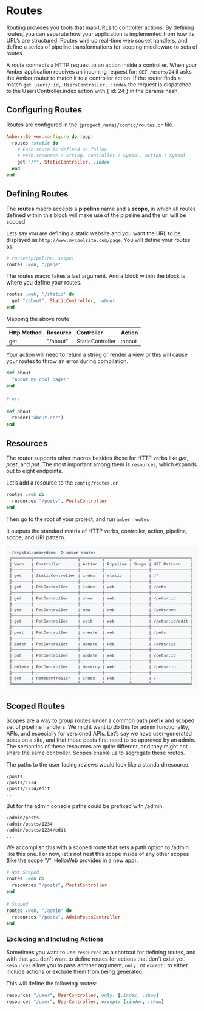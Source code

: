 # Routes

Routing provides you tools that map URLs to controller actions. By defining routes, you can separate how your application is implemented from how its URL’s are structured. Routes wire up real-time web socket handlers, and define a series of pipeline transformations for scoping middleware to sets of routes.

A route connects a HTTP request to an action inside a controller. When your Amber application receives an incoming request for: `GET /users/24` it asks the Amber router to match it to a controller action. If the router finds a match `get users/:id, UsersController, :index` the request is dispatched to the UsersController.index action with { id: 24 } in the params hash.

## Configuring Routes

Routes are configured in the `{project_name}/config/routes.cr` file.

```ruby
Amber::Server.configure do |app|
  routes :static do
    # Each route is defined as follow
    # verb resource : String, controller : Symbol, action : Symbol
    get "/*", StaticController, :index
  end
end
```

## Defining Routes

The **routes** macro accepts a **pipeline** name and a **scope**, in which all routes defined within this block will make use of the pipeline and the url will be scoped.

Lets say you are defining a static website and you want the URL to be displayed as `http://www.mycoolsite.com/page`. You will define your routes as:

```ruby
# routes(pipeline, scope)
routes :web, "/page"
```

The routes macro takes a last argument. And a block within the block is where you define your routes.

```ruby
routes :web, '/static' do
  get "/about", StaticController, :about
end
```

Mapping the above route

| Http Method | Resource | Controller | Action |
| :--- | :--- | :--- | :--- |
| get | "/about" | StaticController | :about |

Your action will need to return a string or render a view or this will cause your routes to throw an error during compilation.

```ruby
def about
  "About my cool page!"
end

# or:

def about
  render("about.ecr")
end
```

## Resources

The router supports other macros besides those for HTTP verbs like _get_, _post_, and _put_. The most important among them is `resources`, which expands out to eight endpoints.

Let’s add a resource to the `config/routes.cr`

```ruby
routes :web do
  resources "/posts", PostsController
end
```

Then go to the root of your project, and run `amber routes`

It outputs the standard matrix of HTTP verbs, controller, action, pipeline, scope, and URI pattern.

![Amber Routes Matrix Example](../../.gitbook/assets/screenshot_20180515_150328.png)

## Scoped Routes

Scopes are a way to group routes under a common path prefix and scoped set of pipeline handlers. We might want to do this for admin functionality, APIs, and especially for versioned APIs. Let’s say we have user-generated posts on a site, and that those posts first need to be approved by an admin. The semantics of these resources are quite different, and they might not share the same controller. Scopes enable us to segregate these routes.

The paths to the user facing reviews would look like a standard resource.

```text
/posts
/posts/1234
/posts/1234/edit
...
```

But for the admin console paths could be prefixed with /admin.

```text
/admin/posts
/admin/posts/1234
/admin/posts/1234/edit
...
```

We accomplish this with a scoped route that sets a path option to /admin like this one. For now, let’s not nest this scope inside of any other scopes \(like the scope "/", HelloWeb provides in a new app\).

```ruby
# Not Scoped
routes :web do
  resources "/posts", PostsController
end

# Scoped
routes :web, "/admin" do
  resources "/posts", AdminPostsController
end
```

### Excluding and Including Actions

Sometimes you want to use `resources` as a shortcut for defining routes, and with that you don't want to define routes for actions that don't exist yet. `Resources` allow you to pass another argument, `only:` or `except:` to either include actions or exclude them from being generated.

This will define the following routes:

```ruby
resources "/user", UserController, only: [:index, :show]
resources "/user", UserController, except: [:index, :show]
```


